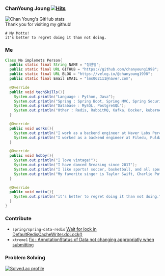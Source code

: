 ### ChanYoung Joung [![Hits](https://hits.seeyoufarm.com/api/count/incr/badge.svg?url=https%3A%2F%2Fgithub.com%2Fchanyoung1998&count_bg=%2379C83D&title_bg=%23555555&icon=&icon_color=%23E7E7E7&title=hits&edge_flat=false)](https://hits.seeyoufarm.com)
![Chan Young's GitHub stats](https://github-readme-stats.vercel.app/api?username=chanyoung1998&show_icons=true&theme=dark&count_private=true)  
Thank you for visiting my github!
```
# My Motto!
it's better to regret doing it than not doing.
```

### Me
```java
Class Me implemets Person{
  public static final String NAME = "정찬영";
  public static final URL GITHUB = "https://github.com/chanyoung1998";
  public static final URL BLOG = "https://velog.io/@chanyoung1998";
  public static final Email EMAIL = "lms062111@naver.com";

  @Override
  public void techSkills(){
    System.out.println("Language : Python, Java");
    System.out.println("Spring : Spring Boot, Spring MVC, Spring Security, Spring Data JPA, Spring Data Redis, Spring Batch");
    System.out.println("Database : MySQL, PostgreSQL");
    System.out.println("Other : Redis, RabbitMQ, Kafka, Docker, kubernetes);
  }

  @Override
  public void works(){
    System.out.println("I work as a backend engineer at Naver Labs Perception Team");
    System.out.println("I worked as a backend engineer at Filedu, Pulda Mobile Application")
  }

  @Override
  public void hobby(){
    System.out.println("I love vintage!");
    System.out.println("I have danced Breaking since 2017");
    System.out.println("I like sports! soccer, basketball, and all sports with balls!");
    System.out.println("My favorite singer is Taylor Swift, Charlie Puth, Maroon5 !!");
  }

  @Override
  public void motto(){
    System.out.println("it's better to regret doing it than not doing.");
  }
}
```
### Contribute
- `spring/spring-data-redis` [Wait for lock in DefaultRedisCacheWriter.doLock()](https://github.com/spring-projects/spring-data-redis/pull/2879)
- `xtreme1` [fix : AnnotationStatus of Data not changing appropriatly when submitting](https://github.com/xtreme1-io/xtreme1/pull/238)


### Problem Solving

[![Solved.ac profile](http://mazassumnida.wtf/api/v2/generate_badge?boj=lms062111)](https://solved.ac/lms062111)
